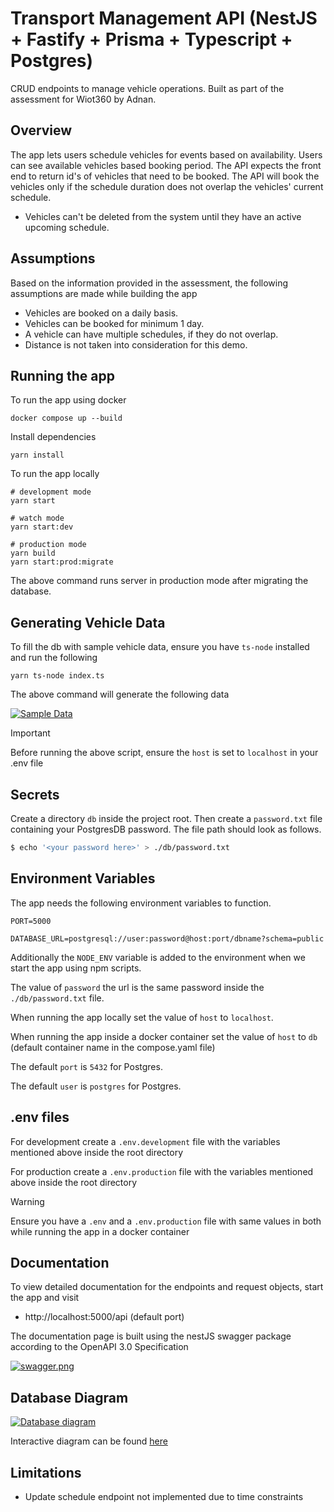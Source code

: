 # Transport Management API (NestJS + Fastify + Prisma + Typescript + Postgres)

CRUD endpoints to manage vehicle operations. Built as part of the assessment for Wiot360 by Adnan.

## Overview

The app lets users schedule vehicles for events based on availability. Users can see available vehicles based booking period. The API expects the front end to return id's of vehicles that need to be booked. The API will book the vehicles only if the schedule duration does not overlap the vehicles' current schedule.

- Vehicles can't be deleted from the system until they have an active upcoming schedule.

## Assumptions

Based on the information provided in the assessment, the following assumptions are made while building the app

- Vehicles are booked on a daily basis.
- Vehicles can be booked for minimum 1 day.
- A vehicle can have multiple schedules, if they do not overlap.
- Distance is not taken into consideration for this demo.

## Running the app

To run the app using docker

```pwsh
docker compose up --build
```

Install dependencies

```pwsh
yarn install
```

To run the app locally

```pwsh
# development mode
yarn start

# watch mode
yarn start:dev

# production mode
yarn build
yarn start:prod:migrate
```

The above command runs server in production mode after migrating the database.

## Generating Vehicle Data

To fill the db with sample vehicle data, ensure you have `ts-node` installed and run the following

```pwsh
yarn ts-node index.ts
```

The above command will generate the following data

[![Sample Data](https://i.postimg.cc/d1TnCycM/sample-data.png)](https://postimg.cc/xJnKDqdg)

> [!IMPORTANT]
> Before running the above script, ensure the `host` is set to `localhost` in your .env file

## Secrets

Create a directory `db` inside the project root. Then create a `password.txt` file containing your PostgresDB password. The file path should look as follows.

```bash
$ echo '<your password here>' > ./db/password.txt
```

## Environment Variables

The app needs the following environment variables to function.

```dotenv
PORT=5000

DATABASE_URL=postgresql://user:password@host:port/dbname?schema=public
```

Additionally the `NODE_ENV` variable is added to the environment when we start the app using npm scripts.

The value of `password` the url is the same password inside the `./db/password.txt` file.

When running the app locally set the value of `host` to `localhost`.

When running the app inside a docker container set the value of `host` to `db` (default container name in the compose.yaml file)

The default `port` is `5432` for Postgres.

The default `user` is `postgres` for Postgres.

## .env files

For development create a `.env.development` file with the variables mentioned above inside the root directory

For production create a `.env.production` file with the variables mentioned above inside the root directory

> [!WARNING]
> Ensure you have a `.env` and a `.env.production` file with same values in both while running the app in a docker container

## Documentation

To view detailed documentation for the endpoints and request objects, start the app and visit

- http://localhost:5000/api (default port)

The documentation page is built using the nestJS swagger package according to the OpenAPI 3.0 Specification

[![swagger.png](https://i.postimg.cc/k4tRsN5c/swagger.png)](https://postimg.cc/njpLcDBj)

## Database Diagram

[![Database diagram](https://i.postimg.cc/7hGChHgL/db-diagram.png)](https://postimg.cc/BP3ZwG7W)

Interactive diagram can be found [here](https://dbdiagram.io/d/Transport-Api-6642e4ad9e85a46d55c45afa)

## Limitations

- Update schedule endpoint not implemented due to time constraints
